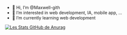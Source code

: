 - 👋 Hi, I’m @Maxwell-gith
- 👀 I’m interested in web development, IA, mobile app, ...
- 🌱 I’m currently learning web development


<!---
Maxwell-gith/Maxwell-gith is a ✨ special ✨ repository because its `README.md` (this file) appears on your GitHub profile.
You can click the Preview link to take a look at your changes.
--->

[![Les Stats GitHub de Anurag](https://github-readme-stats.vercel.app/apiMaxwell-githanuraghazra)](https://github.com/anuraghazra/github-readme-stats)
